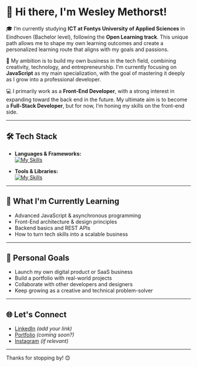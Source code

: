 # 👋 Hi there, I'm Wesley Methorst!

🎓 I’m currently studying **ICT at Fontys University of Applied Sciences** in Eindhoven (Bachelor level), following the **Open Learning track**. This unique path allows me to shape my own learning outcomes and create a personalized learning route that aligns with my goals and passions.

🚀 My ambition is to build my own business in the tech field, combining creativity, technology, and entrepreneurship. I'm currently focusing on **JavaScript** as my main specialization, with the goal of mastering it deeply as I grow into a professional developer.

💻 I primarily work as a **Front-End Developer**, with a strong interest in expanding toward the back end in the future. My ultimate aim is to become a **Full-Stack Developer**, but for now, I’m honing my skills on the front-end side.

---

## 🛠 Tech Stack

- **Languages & Frameworks:**  
  [![My Skills](https://skillicons.dev/icons?i=html,css,js,vue,lua)](https://skillicons.dev)


- **Tools & Libraries:**  
  [![My Skills](https://skillicons.dev/icons?i=vite,mysql,git,vscode)](https://skillicons.dev)

---

## 🧠 What I'm Currently Learning

- Advanced JavaScript & asynchronous programming  
- Front-End architecture & design principles  
- Backend basics and REST APIs  
- How to turn tech skills into a scalable business  

---

## 🌱 Personal Goals

- Launch my own digital product or SaaS business  
- Build a portfolio with real-world projects  
- Collaborate with other developers and designers  
- Keep growing as a creative and technical problem-solver  

---

## 🌐 Let's Connect

- [LinkedIn](#) *(add your link)*  
- [Portfolio](#) *(coming soon?)*  
- [Instagram](#) *(if relevant)*

---

Thanks for stopping by! 😊

